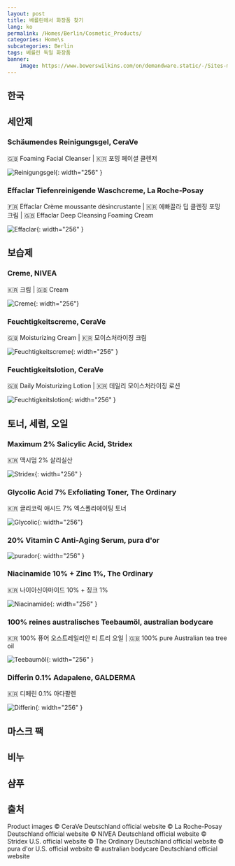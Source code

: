 ```yaml
---
layout: post
title: 베를린에서 화장품 찾기
lang: ko
permalink: /Homes/Berlin/Cosmetic_Products/
categories: Home\s
subcategories: Berlin
tags: 베를린 독일 화장품
banner:
    image: https://www.bowerswilkins.com/on/demandware.static/-/Sites-master-catalog-soundunited/default/dwf2c89100/bowers/Rich-Content/bw_px8_cancel_the_noise_desktop.jpg
---
```


## 한국

## 세안제

### Schäumendes Reinigungsgel, CeraVe
🇬🇧 Foaming Facial Cleanser | 🇰🇷 포밍 페이셜 클렌저

![Reinigungsgel](https://www.cerave.de/-/media/project/loreal/brand-sites/cerave/emea/de/latest-pdp-packshot/new-pdp-packshot/schaumendes-reinigungsgel/cerave_schaeumende_reinigung_1000ml_packshot_700-x-875.png?rev=-1?w=500&hash=1235BCD7274F8B83002F86117052C3F6){: width="256" }

### Effaclar Tiefenreinigende Waschcreme, La Roche-Posay
🇫🇷 Effaclar Crème moussante désincrustante | 🇰🇷 에빠끌라 딥 클렌징 포밍 크림 | 🇬🇧 Effaclar Deep Cleansing Foaming Cream

![Effaclar](https://www.larocheposay.de/-/media/project/loreal/brand-sites/lrp/emea/dach/products/effaclar/effaclar-tiefenreinigende-waschcreme/3433422404366larocheposay3209166larocheposayeffaclartiefenreinigendewaschcreme01reinigungscremefront.png){: width="256" }

## 보습제

### Creme, NIVEA
🇰🇷 크림 | 🇬🇧 Cream

![Creme](https://img.nivea.com/-/media/miscellaneous/media-center-items/1/6/6/924f6a6815be4d559fe1e1d0ca4e8ea6-web_1010x1180_transparent_png.webp?mw=960&hash=E2A92753B37573D49BEFE4785DE9A984){: width="256"}

### Feuchtigkeitscreme, CeraVe
🇬🇧 Moisturizing Cream | 🇰🇷 모이스처라이징 크림

![Feuchtigkeitscreme](https://www.cerave.de/-/media/project/loreal/brand-sites/cerave/emea/de/latest-pdp-packshot/new-pdp-packshot/feuchtigkeitscreme/cerave_feuchtigkeitscreme_454g_pumpspender_packshot_700-x-875.png?rev=-1?w=500&hash=8F199CAB09F211CA6E3B33BDA4674914){: width="256" }

### Feuchtigkeitslotion, CeraVe
🇬🇧 Daily Moisturizing Lotion | 🇰🇷 데일리 모이스처라이징 로션

![Feuchtigkeitslotion](https://www.cerave.de/-/media/project/loreal/brand-sites/cerave/emea/de/latest-pdp-packshot/new-pdp-packshot/feuchtigkeitslotion/cerave_feuchtigkeitslotion_packshot_700-x-875.png?rev=-1?w=500&hash=F203694141DD5AAC23999D49A84B987A){: width="256" }

## 토너, 세럼, 오일

### Maximum 2% Salicylic Acid, Stridex
🇰🇷 맥시멈 2% 살리실산

![Stridex](https://stridex.com/wp-content/uploads/2022/08/Stridex-Max-90ct-Front.png){: width="256" }

### Glycolic Acid 7% Exfoliating Toner, The Ordinary
🇰🇷 글리코릭 애시드 7% 엑스폴리에이팅 토너

![Glycolic](https://theordinary.com/dw/image/v2/BFKJ_PRD/on/demandware.static/-/Sites-deciem-master/default/dw8b57fa2b/Images/products/The%20Ordinary/ord-glyc-acid-7pct-100ml-Aug-UPC.png?sw=1200&sh=1200&sm=fit){: width="256"}

### 20% Vitamin C Anti-Aging Serum, pura d'or
![purador](https://purador.com/cdn/shop/products/Image-1-v1_2.jpg?v=1685228941){: width="256" }

### Niacinamide 10% + Zinc 1%, The Ordinary
🇰🇷 나이아신아마이드 10% + 징크 1%

![Niacinamide](https://theordinary.com/dw/image/v2/BFKJ_PRD/on/demandware.static/-/Sites-deciem-master/default/dwce8a7cdf/Images/products/The%20Ordinary/rdn-niacinamide-10pct-zinc-1pct-30ml.png?sw=1200&sh=1200&sm=fit){: width="256" }

### 100% reines australisches Teebaumöl, australian bodycare
🇰🇷 100% 퓨어 오스트레일리안 티 트리 오일  | 🇬🇧 100% pure Australian tea tree oil

![Teebaumöl](https://australian-bodycare.de/cdn/shop/files/5709455006005_DE_WEB.jpg?v=1746534048&width=1440){: width="256" }

### Differin 0.1% Adapalene, GALDERMA
🇰🇷 디페린 0.1% 아다팔렌

![Differin](https://differin.com/dw/image/v2/BGGN_PRD/on/demandware.static/-/Sites-differin-us-m-catalog/default/dwc7c0cc04/3029949/Differin%20Gel%2015g%20Tube/Differin_15g_Tube-Front.png?sw=900&sh=900&sm=fit&q=85){: width="256" }

## 마스크 팩

## 비누

## 샴푸


## 출처
Product images
© CeraVe Deutschland official website
© La Roche-Posay Deutschland official website
© NIVEA Deutschland official website
© Stridex U.S. official website
© The Ordinary Deutschland official website
© pura d'or U.S. official website
© australian bodycare Deutschland official website
